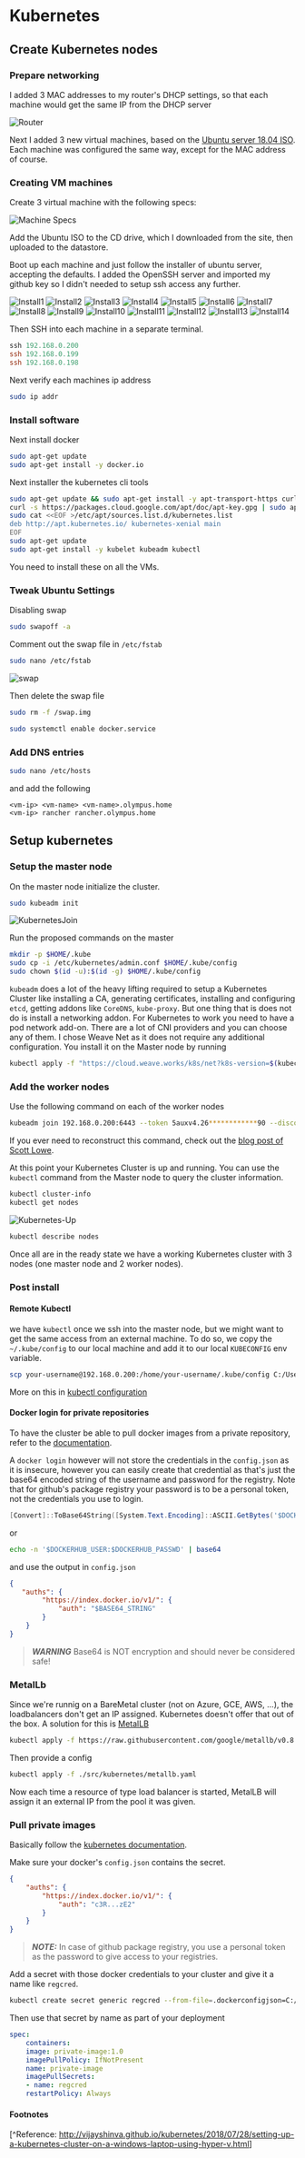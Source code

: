 # Kubernetes

## Create Kubernetes nodes

### Prepare networking

I added 3 MAC addresses to my router's DHCP settings, so that each machine would get the same IP from the DHCP server

![Router](Router.png)

Next I added 3 new virtual machines, based on the [Ubuntu server 18.04 ISO]( http://releases.ubuntu.com/18.04/ ). Each machine was configured the same way, except for the MAC address of course.

### Creating VM machines

Create 3 virtual machine with the following specs:

![Machine Specs](./Machine_Specs.png)

Add the Ubuntu ISO to the CD drive, which I downloaded from the site, then uploaded to the datastore.

Boot up each machine and just follow the installer of ubuntu server, accepting the defaults. I added the OpenSSH server and imported my github key so I didn't needed to setup ssh access any further.

![Install1](Install1.png)
![Install2](Install2.png)
![Install3](Install3.png)
![Install4](Install4.png)
![Install5](Install5.png)
![Install6](Install6.png)
![Install7](Install7.png)
![Install8](Install8.png)
![Install9](Install9.png)
![Install10](Install10.png)
![Install11](Install11.png)
![Install12](Install12.png)
![Install13](Install13.png)
![Install14](Install14.png)

Then SSH into each machine in a separate terminal.

```powershell
ssh 192.168.0.200
ssh 192.168.0.199
ssh 192.168.0.198
```

Next verify each machines ip address

```bash
sudo ip addr
```

### Install software

Next install docker

```bash
sudo apt-get update
sudo apt-get install -y docker.io
```

Next installer the kubernetes cli tools

```bash
sudo apt-get update && sudo apt-get install -y apt-transport-https curl
curl -s https://packages.cloud.google.com/apt/doc/apt-key.gpg | sudo apt-key add -
sudo cat <<EOF >/etc/apt/sources.list.d/kubernetes.list
deb http://apt.kubernetes.io/ kubernetes-xenial main
EOF
sudo apt-get update
sudo apt-get install -y kubelet kubeadm kubectl
```

 You need to install these on all the VMs.

### Tweak Ubuntu Settings

Disabling swap

```bash
sudo swapoff -a
```

Comment out the swap file in `/etc/fstab`

```bash
sudo nano /etc/fstab
```

![swap](./swap.png)

Then delete the swap file

```bash
sudo rm -f /swap.img
```

```bash
sudo systemctl enable docker.service
```

### Add DNS entries

```bash
sudo nano /etc/hosts
```

and add the following

```hosts
<vm-ip> <vm-name> <vm-name>.olympus.home
<vm-ip> rancher rancher.olympus.home
```

## Setup kubernetes

### Setup the master node

On the master node initialize the cluster.

```bash
sudo kubeadm init
```

![KubernetesJoin]( ./Kubernetes_Join.png)

Run the proposed commands on the master

```bash
mkdir -p $HOME/.kube
sudo cp -i /etc/kubernetes/admin.conf $HOME/.kube/config
sudo chown $(id -u):$(id -g) $HOME/.kube/config
```

`kubeadm` does a lot of the heavy lifting required to setup a Kubernetes Cluster like installing a CA, generating certificates, installing and configuring `etcd`, getting addons like `CoreDNS`, `kube-proxy`. But one thing that is does not do is install a networking addon. For Kubernetes to work you need to have a pod network add-on. There are a lot of CNI providers and you can choose any of them. I chose Weave Net as it does not require any additional configuration. You install it on the Master node by running

```bash
kubectl apply -f "https://cloud.weave.works/k8s/net?k8s-version=$(kubectl version | base64 | tr -d '\n')"
```

### Add the worker nodes

Use the following command on each of the worker nodes

```bash
kubeadm join 192.168.0.200:6443 --token 5auxv4.26************90 --discovery-token-ca-cert-hash sha256:01e5ef2c************************************************6a4ff89564
```

If you ever need to reconstruct this command, check out the [blog post of Scott Lowe]( https://blog.scottlowe.org/2019/08/15/reconstructing-the-join-command-for-kubeadm/ ).

At this point your Kubernetes Cluster is up and running. You can use the `kubectl` command from the Master node to query the cluster information.

```bash
kubectl cluster-info
kubectl get nodes
```

![Kubernetes-Up](Kubernetes-Up.png)

```bash
kubectl describe nodes
```

Once all are in the ready state we have a working Kubernetes cluster with 3 nodes (one master node and 2 worker nodes).

### Post install

#### Remote Kubectl

we have `kubectl` once we ssh into the master node, but we might want to get the same access from an external machine. To do so, we copy the `~/.kube/config` to our local machine and add it to our local `KUBECONFIG` env variable.

```bash
scp your-username@192.168.0.200:/home/your-username/.kube/config C:/Users/your-username/.kube/config-esxi-kubernetes
```

More on this in [kubectl configuration](../kubectl/readme.md)

#### Docker login for private repositories

To have the cluster be able to pull docker images from a private repository, refer to the [documentation]( https://kubernetes.io/docs/tasks/configure-pod-container/pull-image-private-registry/#registry-secret-existing-credentials ).

A `docker login` however will not store the credentials in the `config.json` as it is insecure, however you can easily create that credential as that's just the base64 encoded string of the username and password for the registry. Note that for github's package registry your password is to be a personal token, not the credentials you use to login.

```powershell
[Convert]::ToBase64String([System.Text.Encoding]::ASCII.GetBytes('$DOCKERHUB_USER:$DOCKERHUB_PASSWORD'))
```

or

```bash
echo -n '$DOCKERHUB_USER:$DOCKERHUB_PASSWD' | base64
```

and use the output in `config.json`

```json
{
   "auths": {
        "https://index.docker.io/v1/": {
            "auth": "$BASE64_STRING"
        }
    }
}
```

> **_WARNING_** Base64 is NOT encryption and should never be considered safe!

### MetalLb

Since we're runnig on a BareMetal cluster (not on Azure, GCE, AWS, ...), the loadbalancers don't get an IP assigned. Kubernetes doesn't offer that out of the box. A solution for this is [MetalLB](https://metallb.universe.tf/installation/)

```bash
kubectl apply -f https://raw.githubusercontent.com/google/metallb/v0.8.3/manifests/metallb.yaml
```

Then provide a config

```bash
kubectl apply -f ./src/kubernetes/metallb.yaml
```

Now each time a resource of type load balancer is started, MetalLB will assign it an external IP from the pool it was given.

### Pull private images

Basically follow the [kubernetes documentation](https://kubernetes.io/docs/tasks/configure-pod-container/pull-image-private-registry/).

Make sure your docker's `config.json` contains the secret.

```json
{
    "auths": {
        "https://index.docker.io/v1/": {
            "auth": "c3R...zE2"
        }
    }
}
```

> **_NOTE:_**  In case of github package registry, you use a personal token as the password to give access to your registries.

Add a secret with those docker credentials to your cluster and give it a name like `regcred`.

```bash
kubectl create secret generic regcred --from-file=.dockerconfigjson=C:/Users/<username>/.docker/config.json --type=kubernetes.io/dockerconfigjson
```

Then use that secret by name as part of your deployment

```yaml
spec:
    containers:
    image: private-image:1.0
    imagePullPolicy: IfNotPresent
    name: private-image
    imagePullSecrets:
    - name: regcred
    restartPolicy: Always
```

#### Footnotes

[^Reference: <http://vijayshinva.github.io/kubernetes/2018/07/28/setting-up-a-kubernetes-cluster-on-a-windows-laptop-using-hyper-v.html>]
